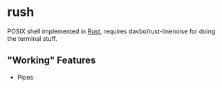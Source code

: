 rush
====

POSIX shell implemented in [Rust](http://www.rust-lang.org), requires davbo/rust-linenoise for doing the terminal stuff.

"Working" Features
------------------

 - Pipes

